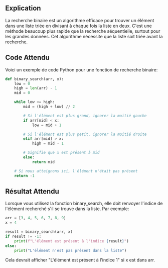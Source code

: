 ## Explication

La recherche binaire est un algorithme efficace pour trouver un élément dans une liste triée en divisant à chaque fois la liste en deux. C'est une méthode beaucoup plus rapide que la recherche séquentielle, surtout pour les grandes données. Cet algorithme nécessite que la liste soit triée avant la recherche.

## Code Attendu

Voici un exemple de code Python pour une fonction de recherche binaire:

```python
def binary_search(arr, x):
    low = 0
    high = len(arr) - 1
    mid = 0

    while low <= high:
        mid = (high + low) // 2

        # Si l'élément est plus grand, ignorer la moitié gauche
        if arr[mid] < x:
            low = mid + 1

        # Si l'élément est plus petit, ignorer la moitié droite
        elif arr[mid] > x:
            high = mid - 1

        # Signifie que x est présent à mid
        else:
            return mid

    # Si nous atteignons ici, l'élément n'était pas présent
    return -1
```

## Résultat Attendu

Lorsque vous utilisez la fonction binary_search, elle doit renvoyer l'indice de l'élément recherché s'il se trouve dans la liste. Par exemple:

```python
arr = [3, 4, 5, 6, 7, 8, 9]
x = 4

result = binary_search(arr, x)
if result != -1:
    print(f"L'élément est présent à l'indice {result}")
else:
    print("L'élément n'est pas présent dans la liste")
```

Cela devrait afficher "L'élément est présent à l'indice 1" si x est dans arr.